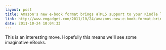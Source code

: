 ```yaml
---
layout: post
title: Amazon's new e-book format brings HTML5 support to your Kindle library
link: http://www.engadget.com/2011/10/24/amazons-new-e-book-format-brings-html5-support-to-your-kindle-l/
date: 2011-10-24 10:04:33
---
```


This is an interesting move.  Hopefully this means we'll see some
imaginative eBooks.
